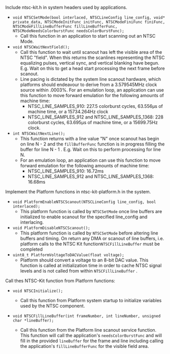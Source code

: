 Include ntsc-kit.h in system headers used by applications.

* `void NTSCSetMode(bool interlaced, NTSCLineConfig line_config, void* private_data, NTSCModeInitFunc initFunc, NTSCModeFiniFunc finiFunc, NTSCModeFillLineBufferFunc fillLineBufferFunc, NTSCModeNeedsColorburstFunc needsColorBurstFunc);`
  * Call this function in an application to start scanning out an NTSC Mode.
* `void NTSCWaitNextField();`
  * Call this function to wait until scanout has left the visible area of the NTSC "field".  When this returns the scanlines representing the NTSC equalizing pulses, vertical sync, and vertical blanking have begun.  E.g. Wait on this to get a head start processing the next frame before scanout.
  * Line pacing is dictated by the system line scanout hardware, which platforms should endeavour to derive from a 3.579545MHz clock source within .0003%.  For an emulation loop, an application can use this function to move forward emulation for the following amounts of machine time:
    * NTSC_LINE_SAMPLES_910: 227.5 colorburst cycles, 63.556µs of machine time, or a 15734.264Hz clock
    * NTSC_LINE_SAMPLES_912 and NTSC_LINE_SAMPLES_1368: 228 colorburst cycles, 63.695µs of machine time, or a 15699.75Hz clock.
* `int NTSCWaitNextLine();`
  * This function returns with a line value "N" once scanout has begin on line N - 2 and the `fillBufferFunc` function is in progress filling the buffer for line N - 1 .  E.g. Wait on this to perform processing for line N.
  * For an emulation loop, an application can use this function to move forward emulation for the following amounts of machine time:
    * NTSC_LINE_SAMPLES_910: 16.72ms
    * NTSC_LINE_SAMPLES_912 and NTSC_LINE_SAMPLES_1368: 16.68ms



Implement the Platform functions in ntsc-kit-platform.h in the system.

* `void PlatformEnableNTSCScanout(NTSCLineConfig line_config, bool interlaced);`
  * This platform function is called by `NTSCSetMode` once line buffers are initialized to enable scanout for the specified line_config and interlacing.
* `void PlatformDisableNTSCScanout();`
  * This platform function is called by `NTSCSetMode` before altering line buffers and timing.  On return any DMA or scanout of line buffers, i.e. platform calls to the NTSC Kit function`NTSCFillLineBuffer` must be completed
* `uint8_t PlatformVoltageToDACValue(float voltage);`
  * Platform should convert a voltage to an 8-bit DAC value.  This function is called at initialization time in order to cache NTSC signal levels and is not called from within `NTSCFillLineBuffer` .



Call thes NTSC-Kit function from Platform functions:

* `void NTSCInitialize();`
  * Call this function from Platform system startup to initialize variables used by the NTSC component.

* `void NTSCFillLineBuffer(int frameNumber, int lineNumber, unsigned char *lineBuffer);`
  * Call this function from the Platform line scanout service function.  This function will call the application's `needsColorBurstFunc` and will fill in the provided `lineBuffer` for the frame and line including calling the application's  `fillLineBufferFunc` for the visible field area.
